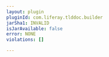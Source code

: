 ```yaml
---
layout: plugin
pluginId: com.liferay.tlddoc.builder
jarSha1: INVALID
isJarAvailable: false
error: NONE
violations: []

---
```

